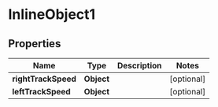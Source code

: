 

# InlineObject1

## Properties

Name | Type | Description | Notes
------------ | ------------- | ------------- | -------------
**rightTrackSpeed** | **Object** |  |  [optional]
**leftTrackSpeed** | **Object** |  |  [optional]



